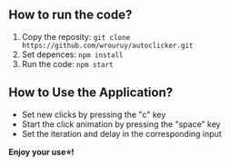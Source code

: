 ## How to run the code?
1. Copy the reposity: ``` git clone https://github.com/wrouruy/autoclicker.git ```
2. Set depences: ``` npm install ```
3. Run the code: ``` npm start ```

## How to Use the Application?
<ul>
  <li>Set new clicks by pressing the "c" key</li>
  <li>Start the click animation by pressing the "space" key</li>
  <li>Set the iteration and delay in the corresponding input</li>
</ul>
<b>Enjoy your use⭐!</b>
